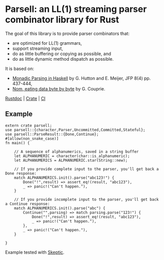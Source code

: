 # Parsell: an LL(1) streaming parser combinator library for Rust

The goal of this library is to provide parser combinators that:

* are optimized for LL(1) grammars,
* support streaming input,
* do as little buffering or copying as possible, and
* do as little dynamic method dispatch as possible.

It is based on:

* [Monadic Parsing in Haskell](http://www.cs.nott.ac.uk/~pszgmh/pearl.pdf) by G. Hutton and E. Meijer, JFP 8(4) pp. 437-444,
* [Nom, eating data byte by byte](https://github.com/Geal/nom) by G. Couprie.

[Rustdoc](http://asajeffrey.github.io/parsell) |
[Crate](https://crates.io/crates/parsell) |
[CI](https://travis-ci.org/asajeffrey/parsell)

## Example

```
extern crate parsell;
use parsell::{character,Parser,Uncommitted,Committed,Stateful};
use parsell::ParseResult::{Done,Continue};
#[allow(non_snake_case)]
fn main() {

    // A sequence of alphanumerics, saved in a string buffer
    let ALPHANUMERIC = character(char::is_alphanumeric);
    let ALPHANUMERICS = ALPHANUMERIC.star(String::new);

    // If you provide complete input to the parser, you'll get back a Done response:
    match ALPHANUMERICS.init().parse("abc123!") {
        Done("!",result) => assert_eq!(result, "abc123"),
        _ => panic!("Can't happen."),
    }

    // If you provide incomplete input to the parser, you'll get back a Continue response:
    match ALPHANUMERICS.init().parse("abc") {
        Continue("",parsing) => match parsing.parse("123!") {
            Done("!",result) => assert_eq!(result, "abc123"),
            _ => panic!("Can't happen."),
        },
        _ => panic!("Can't happen."),
    }

}
```

Example tested with [Skeptic](https://github.com/brson/rust-skeptic).
